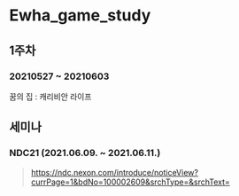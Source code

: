 # Ewha_game_study


## 1주차
### 20210527 ~ 20210603
꿈의 집 : 캐리비안 라이프

## 세미나
### NDC21 (2021.06.09. ~ 2021.06.11.)
> https://ndc.nexon.com/introduce/noticeView?currPage=1&bdNo=100002609&srchType=&srchText=
